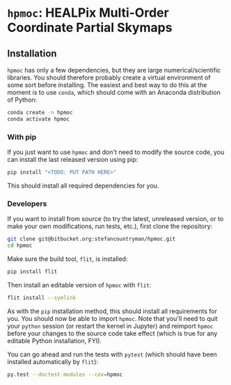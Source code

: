 # `hpmoc`: HEALPix Multi-Order Coordinate Partial Skymaps

## Installation

`hpmoc` has only a few dependencies, but they are large numerical/scientific
libraries. You should therefore probably create a virtual environment of some
sort before installing. The easiest and best way to do this at the moment is to
use `conda`, which should come with an Anaconda distribution of Python:

```bash
conda create -n hpmoc
conda activate hpmoc
```

### With pip

If you just want to use `hpmoc` and don't need to modify the source code, you
can install the last released version using pip:

```bash
pip install "<TODO: PUT PATH HERE>"
```

This should install all required dependencies for you.

### Developers

If you want to install from source (to try the latest, unreleased version, or
to make your own modifications, run tests, etc.), first clone the repository:

```bash
git clone git@bitbucket.org:stefancountryman/hpmoc.git
cd hpmoc
```

Make sure the build tool, `flit`, is installed:

```bash
pip install flit
```

Then install an editable version of `hpmoc` with `flit`:

```bash
flit install --symlink
```

As with the `pip` installation method, this should install all requirements for
you. You should now be able to import `hpmoc`. Note that you'll need to quit
your `python` session (or restart the kernel in Jupyter) and reimport `hpmoc`
before your changes to the source code take effect (which is true for any
editable Python installation, FYI).

You can go ahead and run the tests with `pytest` (which should have been
installed automatically by `flit`):

```bash
py.test --doctest-modules --cov=hpmoc
```
